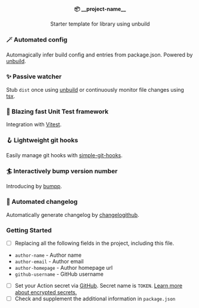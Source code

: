 <p align="center">
  <strong>📦 __project-name__</strong><br><br>
  Starter template for library using unbuild<br>
</p>

### 🪄 Automated config

Automagically infer build config and entries from package.json. Powered by [unbuild](https://github.com/unjs/unbuild).

### ✨ Passive watcher

Stub `dist` once using [unbuild](https://github.com/unjs/unbuild) or continuously
monitor file changes using [tsx](https://github.com/esbuild-kit/tsx).

### 🚀 Blazing fast Unit Test framework

Integration with [Vitest](https://vitest.dev/).

### 🪝 Lightweight git hooks

Easily manage git hooks with [simple-git-hooks](https://github.com/toplenboren/simple-git-hooks).

### 🏄 Interactively bump version number

Introducing by [bumpp](https://github.com/antfu/bumpp).

### 🚗 Automated changelog

Automatically generate changelog by [changelogithub](https://github.com/antfu/changelogithub).

### Getting Started

- [ ] Replacing all the following fields in the project, including this file.
- `author-name` - Author name
- `author-email` - Author email
- `author-homepage` - Author homepage url
- `github-username` - GitHub username
- [ ] Set your Action secret via [GitHub](https://github.com/github-username/__project-name__/settings/secrets/actions). Secret name is `TOKEN`. [Learn more about encrypted secrets.](https://docs.github.com/en/actions/security-guides/encrypted-secrets)
- [ ] Check and supplement the additional information in `package.json`
